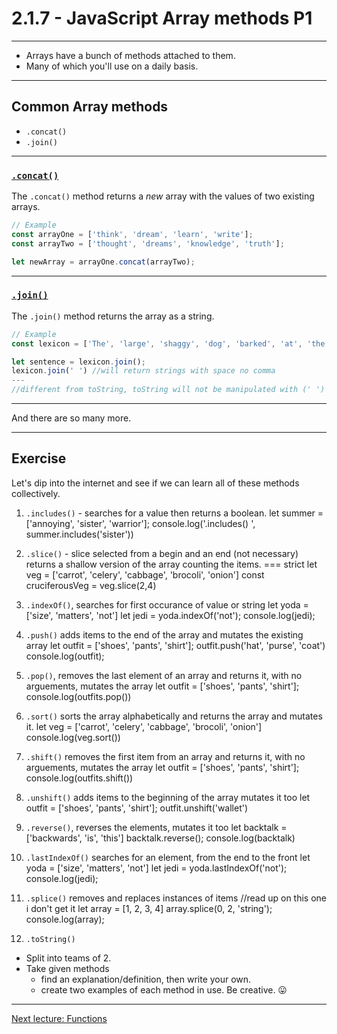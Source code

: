 # 2.1.7 - JavaScript Array methods P1

---

- Arrays have a bunch of methods attached to them.
- Many of which you'll use on a daily basis.

---

## Common Array methods

- `.concat()`
- `.join()`

---

### [`.concat()`](https://www.w3schools.com/jsreF/jsref_concat_array.asp)

The `.concat()` method returns a _new_ array with the values of two existing arrays.

```js
// Example
const arrayOne = ['think', 'dream', 'learn', 'write'];
const arrayTwo = ['thought', 'dreams', 'knowledge', 'truth'];

let newArray = arrayOne.concat(arrayTwo);

```

---

### [`.join()`](https://www.w3schools.com/jsreF/jsref_join.asp)

The `.join()` method returns the array as a string.

```js
// Example
const lexicon = ['The', 'large', 'shaggy', 'dog', 'barked', 'at', 'the', 'silence'];

let sentence = lexicon.join();
lexicon.join(' ') //will return strings with space no comma
--- 
//different from toString, toString will not be manipulated with (' ')

```

---

And there are so many more.

---

## Exercise

Let's dip into the internet and see if we can learn all of these methods collectively.

1. `.includes()` - searches for a value then returns a boolean. 
let summer = ['annoying', 'sister', 'warrior'];
console.log('.includes() ', summer.includes('sister'))

2. `.slice()` - slice selected from a begin and an end (not necessary) returns a shallow version of the array counting the items. === strict
let veg = ['carrot', 'celery', 'cabbage', 'brocoli', 'onion']
const cruciferousVeg = veg.slice(2,4)

3. `.indexOf()`, searches for first occurance of value or string
let yoda = ['size', 'matters', 'not']
let jedi = yoda.indexOf('not');
console.log(jedi);

4. `.push()` adds items to the end of the array and mutates the existing array
let outfit = ['shoes', 'pants', 'shirt'];
outfit.push('hat', 'purse', 'coat')
console.log(outfit);

5. `.pop()`, removes the last element of an array and returns it, with no arguements, mutates the array
let outfit = ['shoes', 'pants', 'shirt'];
console.log(outfits.pop())

6. `.sort()` sorts the array alphabetically and returns the array and mutates it.
let veg = ['carrot', 'celery', 'cabbage', 'brocoli', 'onion']
console.log(veg.sort())

7. `.shift()` removes the first item from an array and returns it, with no arguements, mutates the array
let outfit = ['shoes', 'pants', 'shirt'];
console.log(outfits.shift())

8. `.unshift()` adds items to the beginning of the array mutates it too
let outfit = ['shoes', 'pants', 'shirt'];
outfit.unshift('wallet')

9. `.reverse()`, reverses the elements, mutates it too
let backtalk = ['backwards', 'is', 'this']
backtalk.reverse();
console.log(backtalk)

10. `.lastIndexOf()` searches for an element, from the end to the front
let yoda = ['size', 'matters', 'not']
let jedi = yoda.lastIndexOf('not');
console.log(jedi);

11. `.splice()` removes and replaces instances of items //read up on this one i don't get it
let array = [1, 2, 3, 4]
array.splice(0, 2, 'string');
console.log(array);

12. `.toString()`


- Split into teams of 2.
- Take given methods
    - find an explanation/definition, then write your own.
    - create two examples of each method in use. Be creative. 😛

---

[Next lecture: Functions](../lecture-8-functions)